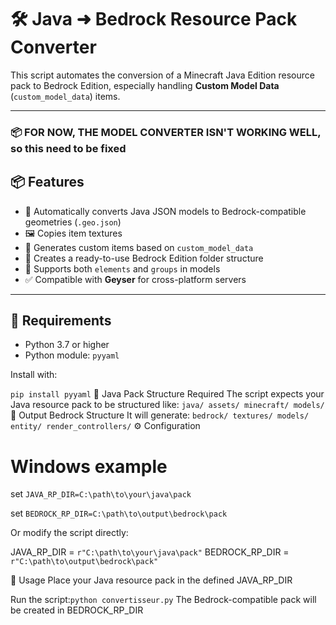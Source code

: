# 🛠️ Java ➜ Bedrock Resource Pack Converter

This script automates the conversion of a Minecraft Java Edition resource pack to Bedrock Edition, especially handling **Custom Model Data** (`custom_model_data`) items.

---

### 📦 FOR NOW, THE MODEL CONVERTER ISN'T WORKING WELL, so this need to be fixed

## 📦 Features

- 🔁 Automatically converts Java JSON models to Bedrock-compatible geometries (`.geo.json`)
- 🖼️ Copies item textures
- 🧱 Generates custom items based on `custom_model_data`
- 📁 Creates a ready-to-use Bedrock Edition folder structure
- 🧩 Supports both `elements` and `groups` in models
- ✅ Compatible with **Geyser** for cross-platform servers

---

## 🚀 Requirements

- Python 3.7 or higher  
- Python module: `pyyaml`

Install with:

`
pip install pyyaml
`
 📁 Java Pack Structure Required
The script expects your Java resource pack to be structured like:
`
java/
assets/
minecraft/
models/
`
📁 Output Bedrock Structure
It will generate:
`
bedrock/
textures/
models/
entity/
render_controllers/
`
⚙️ Configuration

# Windows example

set `JAVA_RP_DIR=C:\path\to\your\java\pack`

set `BEDROCK_RP_DIR=C:\path\to\output\bedrock\pack
`

Or modify the script directly:

JAVA_RP_DIR = `r"C:\path\to\your\java\pack"`
BEDROCK_RP_DIR = `r"C:\path\to\output\bedrock\pack"`

🧪 Usage
Place your Java resource pack in the defined JAVA_RP_DIR

Run the script:`
python convertisseur.py
`
The Bedrock-compatible pack will be created in BEDROCK_RP_DIR
